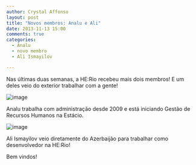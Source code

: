 ```yaml
---
author: Crystal Affonso
layout: post
title: "Novos membros: Analu e Ali"
date: 2013-11-13 15:00
comments: true
categories:
  - Analu
  - novo membro
  - Ali Ismayilov

---
```


Nas últimas duas semanas, a HE:Rio recebeu mais dois membros! E um deles veio do exterior trabalhar com a gente!

<!--more-->

![image](/blog/images/posts/2013-11-13/analu.jpg)

Analu trabalha com administração desde 2009 e está iniciando Gestão de Recursos Humanos na Estácio. 


![image](/blog/images/posts/2013-11-13/ali.jpg)

Ali Ismayilov veio diretamente do Azerbaijão para trabalhar como desenvolvedor na HE:Rio!

Bem vindos!